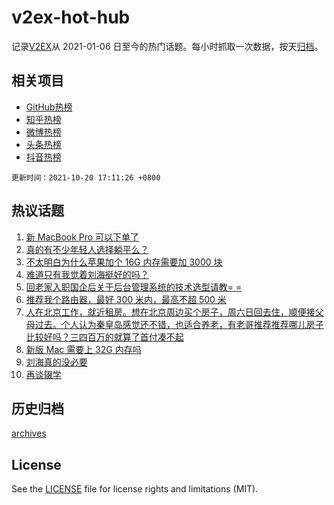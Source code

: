 # v2ex-hot-hub

 记录[V2EX](https://www.v2ex.com/)从 2021-01-06 日至今的热门话题。每小时抓取一次数据，按天[归档](archives)。
 
 ## 相关项目

- [GitHub热榜](https://github.com/lonnyzhang423/github-hot-hub)
- [知乎热榜](https://github.com/lonnyzhang423/zhihu-hot-hub)
- [微博热榜](https://github.com/lonnyzhang423/weibo-hot-hub)
- [头条热榜](https://github.com/lonnyzhang423/toutiao-hot-hub)
- [抖音热榜](https://github.com/lonnyzhang423/douyin-hot-hub)


 `更新时间：2021-10-20 17:11:26 +0800`

## 热议话题

1. [新 MacBook Pro 可以下单了](https://www.v2ex.com/t/809064)
1. [真的有不少年轻人选择躺平么？](https://www.v2ex.com/t/809069)
1. [不太明白为什么苹果加个 16G 内存需要加 3000 块](https://www.v2ex.com/t/809174)
1. [难道只有我觉着刘海挺好的吗？](https://www.v2ex.com/t/809060)
1. [回老家入职国企后关于后台管理系统的技术选型请教= =](https://www.v2ex.com/t/809022)
1. [推荐我个路由器，最好 300 米内，最高不超 500 米](https://www.v2ex.com/t/809057)
1. [人在北京工作，就近租房。想在北京周边买个房子，周六日回去住，顺便接父母过去。个人认为秦皇岛感觉还不错，也适合养老，有老哥推荐推荐哪儿房子比较好吗？三四百万的就算了首付凑不起](https://www.v2ex.com/t/809160)
1. [新版 Mac 需要上 32G 内存吗](https://www.v2ex.com/t/809122)
1. [刘海真的没必要](https://www.v2ex.com/t/809023)
1. [再谈辍学](https://www.v2ex.com/t/809074)

## 历史归档

[archives](archives)

## License

See the [LICENSE](LICENSE) file for license rights and limitations (MIT).
